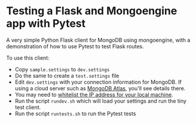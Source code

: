 # Testing a Flask and Mongoengine app with Pytest

A very simple Python Flask client for MongoDB using mongoengine, with a demonstration of how to use Pytest to test Flask routes.

To use this client:

- Copy `sample.settings` to `dev.settings`
- Do the same to create a `test.settings` file
- Edit `dev.settings` with your connection information for MongoDB. If using a cloud server such as [MongoDB Atlas](https://cloud.mongodb.com), you'll see details there.
- You may need to [whitelist the IP address for your local machine](https://studio3t.com/knowledge-base/articles/mongodb-atlas-login-ip-whitelisting/).
- Run the script `rundev.sh` which will load your settings and run the tiny test client.
- Run the script `runtests.sh` to run the Pytest tests
